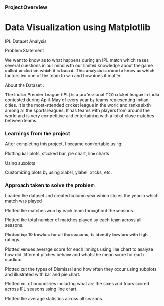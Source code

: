 ### Project Overview

 # Data Visualization using Matplotlib

IPL Dataset Analysis

Problem Statement

We want to know as to what happens during an IPL match which raises several questions in our mind with our limited knowledge about the game called cricket on which it is based. This analysis is done to know as which factors led one of the team to win and how does it matter.

About the Dataset :

The Indian Premier League (IPL) is a professional T20 cricket league in India contested during April-May of every year by teams representing Indian cities. It is the most-attended cricket league in the world and ranks sixth among all the sports leagues. It has teams with players from around the world and is very competitive and entertaining with a lot of close matches between teams.


### Learnings from the project

 After completing this project, I became comfortable using:

Plotting bar plots, stacked bar, pie chart, line charts

Using subplots

Customizing plots by using xlabel, ylabel, xticks, etc. 


### Approach taken to solve the problem

 Loaded the dataset and created column year which stores the year in which match was played

Plotted the matches won by each team throughout the seasons.

Plotted the total number of matches played by each team across all seasons.

Plotted top 10 bowlers for all the seasons, to identify bowlers with high ratings. 

Plotted venues average score for each innings using line chart to analyze how did different pitches behave and whats the mean score for each stadium.

Plotted out the types of Dismissal and how often they occur using subplots and illustrated with bar and pie chart.

Plotted no. of boundaries including what are the sixes and fours scored across IPL seasons using line chart.

Plotted the average statistics across all seasons. 


